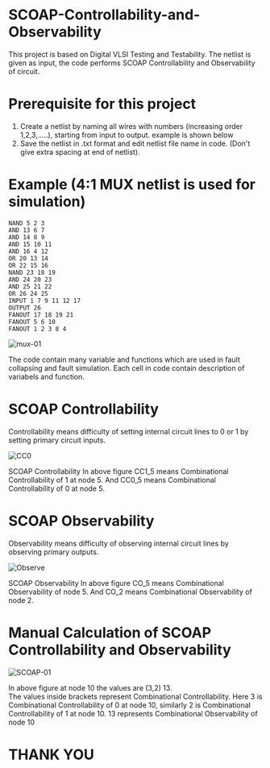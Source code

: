 # SCOAP-Controllability-and-Observability
This project is based on Digital VLSI Testing and Testability. The netlist is given as input, the code performs SCOAP  Controllability and Observability of circuit.

# Prerequisite for this project
1) Create a netlist by naming all wires with numbers (increasing order 1,2,3,.....), starting from input to output. example is shown below
2) Save the netlist in .txt format and edit netlist file name in code. (Don't give extra spacing at end of netlist).

# Example (4:1 MUX netlist is used for simulation)
```
NAND 5 2 3
AND 13 6 7
AND 14 8 9
AND 15 10 11
AND 16 4 12
OR 20 13 14
OR 22 15 16
NAND 23 18 19
AND 24 20 23
AND 25 21 22
OR 26 24 25
INPUT 1 7 9 11 12 17
OUTPUT 26
FANOUT 17 18 19 21
FANOUT 5 6 10
FANOUT 1 2 3 8 4 
```

![mux-01](https://user-images.githubusercontent.com/63975346/140762141-6ed6b118-ce2d-4609-ae6a-2e8b598c3c0f.png)

The code contain many variable and functions which are used in fault collapsing and fault simulation. Each cell in code contain description of variabels and function. 

# SCOAP Controllability
Controllability means difficulty of setting internal circuit lines to 0 or 1 by setting primary circuit inputs.

![CC0](https://user-images.githubusercontent.com/63975346/140855245-7cbadb33-5f61-44d1-86e6-06a4b9ba75d3.PNG)

SCOAP Controllability In above figure CC1_5 means Combinational Controllability of 1 at node 5. And CC0_5 means Combinational Controllability of 0 at node 5.

# SCOAP Observability

Observability means difficulty of observing internal circuit lines by observing primary outputs.

![Observe](https://user-images.githubusercontent.com/63975346/140855778-29d649c2-d3d9-4183-a5c6-4ef327a6cc17.PNG)

SCOAP Observability In above figure CO_5 means Combinational Observability of node 5. And CO_2 means Combinational Observability of node 2.

# Manual Calculation of SCOAP Controllability  and Observability

![SCOAP-01](https://user-images.githubusercontent.com/63975346/140856015-57eaa5c0-ae93-4fed-8df2-4d5b622e47b2.png)

In above figure at node 10 the values are (3,2) 13.  
The values inside brackets represent Combinational Controllability. Here 3 is Combinational Controllability of 0 at node 10, similarly 2 is Combinational Controllability of 1 at node 10. 13 represents Combinational Observability of node 10

# THANK YOU
